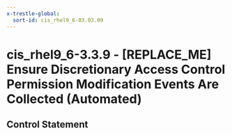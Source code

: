 ```yaml
---
x-trestle-global:
  sort-id: cis_rhel9_6-03.03.09
---
```


# cis_rhel9_6-3.3.9 - \[REPLACE_ME\] Ensure Discretionary Access Control Permission Modification Events Are Collected (Automated)

## Control Statement
